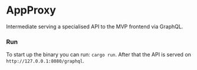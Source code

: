 # AppProxy

Intermediate serving a specialised API to the MVP frontend via GraphQL.

### Run

To start up the binary you can run: `cargo run`. After that the API is served
on `http://127.0.0.1:8080/graphql`.
